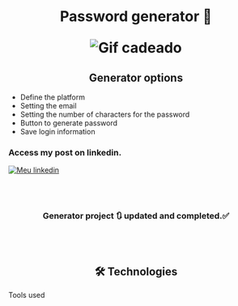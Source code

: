 <h1 align="center">
Password generator 🔐
<p>
<p>

  ![Gif cadeado](https://user-images.githubusercontent.com/106255930/215228246-1d596b71-0837-4167-a02a-8e7d8dbc38ae.gif)
</h1>

<h2 align="center">
Generator options
</h2>

- Define the platform
- Setting the email
- Setting the number of characters for the password
- Button to generate password
- Save login information

<h3>Access my post on linkedin.</h3>

[![Meu linkedin](https://img.shields.io/badge/LinkedIn-0077B5?style=for-the-badge&logo=linkedin&logoColor=white)](https://www.linkedin.com/feed/update/urn:li:activity:7024170102614802432/)

<br>
<br>

<h3 align="center"> 
	Generator project 🔃 updated and completed.✅
</h3>

<br>
<br>

<h2 align="center">
 🛠 Technologies
</h2>

Tools used
